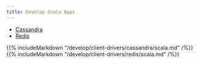 ```yaml
---
title: Develop Scala Apps
---
```


<ul class="nav nav-tabs">
  <li class="active">
    <a data-toggle="tab" href="#cql">
      <i class="icon-cassandra" aria-hidden="true"></i>
      Cassandra
    </a>
  </li>
  <li >
    <a data-toggle="tab" href="#redis">
      <i class="icon-redis" aria-hidden="true"></i>
      Redis
    </a>
  </li>
</ul>

<div class="tab-content">
  <div id="cql" class="tab-pane fade in active">
    {{% includeMarkdown "/develop/client-drivers/cassandra/scala.md" /%}}
  </div>
  <div id="redis" class="tab-pane fade">
    {{% includeMarkdown "/develop/client-drivers/redis/scala.md" /%}}
  </div>
</div>

